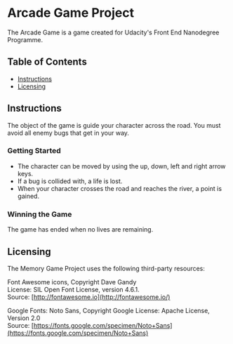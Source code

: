 # Arcade Game Project

The Arcade Game is a game created for Udacity's Front End Nanodegree Programme.

## Table of Contents

* [Instructions](#instructions)
* [Licensing](#licensing)

## Instructions

The object of the game is guide your character across the road. You must avoid all enemy bugs that get in your way.

### Getting Started

- The character can be moved by using the up, down, left and right arrow keys.
- If a bug is collided with, a life is lost.
- When your character crosses the road and reaches the river, a point is gained.

### Winning the Game

The game has ended when no lives are remaining.

## Licensing

The Memory Game Project uses the following third-party resources:

Font Awesome icons, Copyright Dave Gandy  
License: SIL Open Font License, version 4.6.1.  
Source: [http://fontawesome.io](http://fontawesome.io/)  

Google Fonts: Noto Sans, Copyright Google
License: Apache License, Version 2.0  
Source: [https://fonts.google.com/specimen/Noto+Sans](https://fonts.google.com/specimen/Noto+Sans)
